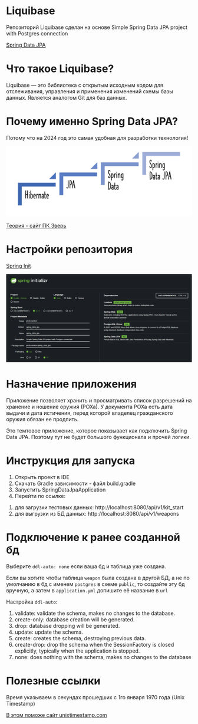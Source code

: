 # Liquibase
Репозиторий Liquibase сделан на основе Simple Spring Data JPA project with Postgres connection

[Spring Data JPA](https://github.com/Bouncer77/SpringDataJpa)

# Что такое Liquibase?

Liquibase — это библиотека с открытым исходным кодом для отслеживания, управления и
применения изменений схемы базы данных. Является аналогом Git для баз данных.

# Почему именно Spring Data JPA?

Потому что на 2024 год это самая удобная для разработки технология!

![spring-data-category](./img/spring-data-category.png)

[Теория - сайт ПК Зверь](https://pc-zver.ru/news/jpa/)

# Настройки репозитория

[Spring Init](https://start.spring.io/#!type=gradle-project&language=java&platformVersion=3.3.1&packaging=jar&jvmVersion=17&groupId=pro.kosenkov&artifactId=spring_data_jpa&name=spring_data_jpa&description=Simple%20Spring%20Data%20JPA%20project%20with%20Postgres%20connection&packageName=pro.kosenkov.spring_data_jpa&dependencies=lombok,web,postgresql,data-jpa "Создает каркас этого приложения")

![start_spring](./img/start_spring.png)

# Назначение приложения
Приложение позволяет хранить и просматривать список
разрешений на хранение и ношение оружия (РОХа). У документа РОХа
есть дата выдачи и дата истичения, перед которой
владелец гражданского оружия обязан ее продлить.

Это темтовое приложение, которое показывает как подключить Spring Data JPA.
Поэтому тут не будет большого функционала и прочей логики.

# Инструкция для запуска

1. Открыть проект в IDE
2. Скачать Gradle зависимости - файл build.gradle
3. Запустить SpringDataJpaApplication
4. Перейти по ссылке:
1) для загрузки тестовых данных: http://localhost:8080/api/v1/kit_start
2) для выгрузки из БД данных: http://localhost:8080/api/v1/weapons

# Подключение к ранее созданной бд

Выберите `ddl-auto: none` если ваша бд и таблица уже создана.

Если вы хотите чтобы таблица `weapon` была создана в другой БД, а не по умолчанию
в бд с именем `postgres` в схеме `public`, то создайте эту бд вручную, а затем в `application.yml` допишите её название
в `url`

Настройка `ddl-auto`:
1. validate: validate the schema, makes no changes to the database.
2. create-only: database creation will be generated.
3. drop: database dropping will be generated.
4. update: update the schema.
5. create: creates the schema, destroying previous data.
6. create-drop: drop the schema when the SessionFactory is closed explicitly, typically when the application is stopped.
7. none: does nothing with the schema, makes no changes to the database

# Полезные ссылки

Время указываем в секундах прошедших с 1го января 1970 года (Unix Timestamp)

[В этом поможе сайт unixtimestamp.com](https://www.unixtimestamp.com/)
